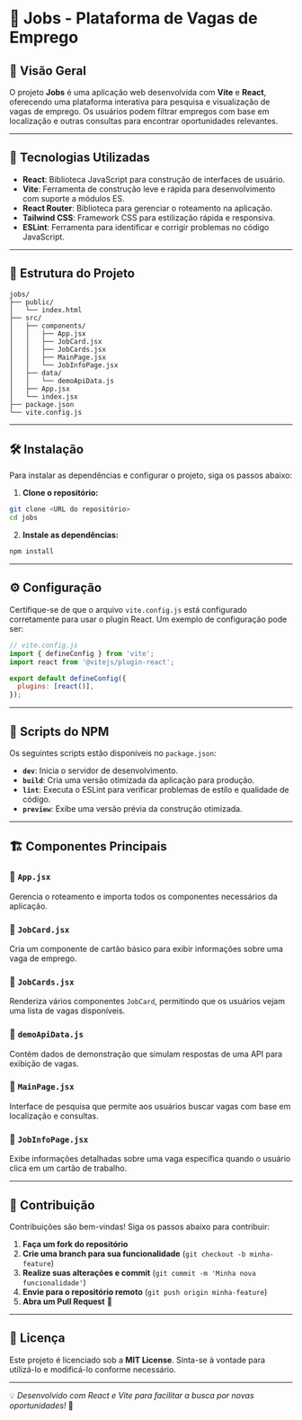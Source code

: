 # 📌 Jobs - Plataforma de Vagas de Emprego

## 📖 Visão Geral
O projeto **Jobs** é uma aplicação web desenvolvida com **Vite** e **React**, oferecendo uma plataforma interativa para pesquisa e visualização de vagas de emprego. Os usuários podem filtrar empregos com base em localização e outras consultas para encontrar oportunidades relevantes.

---

## 🚀 Tecnologias Utilizadas
- **React**: Biblioteca JavaScript para construção de interfaces de usuário.
- **Vite**: Ferramenta de construção leve e rápida para desenvolvimento com suporte a módulos ES.
- **React Router**: Biblioteca para gerenciar o roteamento na aplicação.
- **Tailwind CSS**: Framework CSS para estilização rápida e responsiva.
- **ESLint**: Ferramenta para identificar e corrigir problemas no código JavaScript.

---

## 📂 Estrutura do Projeto
```plaintext
jobs/
├── public/
│   └── index.html
├── src/
│   ├── components/
│   │   ├── App.jsx
│   │   ├── JobCard.jsx
│   │   ├── JobCards.jsx
│   │   ├── MainPage.jsx
│   │   └── JobInfoPage.jsx
│   ├── data/
│   │   └── demoApiData.js
│   ├── App.jsx
│   └── index.jsx
├── package.json
└── vite.config.js
```

---

## 🛠 Instalação
Para instalar as dependências e configurar o projeto, siga os passos abaixo:

1. **Clone o repositório:**
```bash
git clone <URL do repositório>
cd jobs
```

2. **Instale as dependências:**
```bash
npm install
```

---

## ⚙️ Configuração
Certifique-se de que o arquivo `vite.config.js` está configurado corretamente para usar o plugin React. Um exemplo de configuração pode ser:

```javascript
// vite.config.js
import { defineConfig } from 'vite';
import react from '@vitejs/plugin-react';

export default defineConfig({
  plugins: [react()],
});
```

---

## 📜 Scripts do NPM
Os seguintes scripts estão disponíveis no `package.json`:

- **`dev`**: Inicia o servidor de desenvolvimento.
- **`build`**: Cria uma versão otimizada da aplicação para produção.
- **`lint`**: Executa o ESLint para verificar problemas de estilo e qualidade de código.
- **`preview`**: Exibe uma versão prévia da construção otimizada.

---

## 🏗 Componentes Principais

### 🔹 `App.jsx`
Gerencia o roteamento e importa todos os componentes necessários da aplicação.

### 🔹 `JobCard.jsx`
Cria um componente de cartão básico para exibir informações sobre uma vaga de emprego.

### 🔹 `JobCards.jsx`
Renderiza vários componentes `JobCard`, permitindo que os usuários vejam uma lista de vagas disponíveis.

### 🔹 `demoApiData.js`
Contém dados de demonstração que simulam respostas de uma API para exibição de vagas.

### 🔹 `MainPage.jsx`
Interface de pesquisa que permite aos usuários buscar vagas com base em localização e consultas.

### 🔹 `JobInfoPage.jsx`
Exibe informações detalhadas sobre uma vaga específica quando o usuário clica em um cartão de trabalho.

---

## 🤝 Contribuição
Contribuições são bem-vindas! Siga os passos abaixo para contribuir:

1. **Faça um fork do repositório**
2. **Crie uma branch para sua funcionalidade** (`git checkout -b minha-feature`)
3. **Realize suas alterações e commit** (`git commit -m 'Minha nova funcionalidade'`)
4. **Envie para o repositório remoto** (`git push origin minha-feature`)
5. **Abra um Pull Request** 🚀

---

## 📜 Licença
Este projeto é licenciado sob a **MIT License**. Sinta-se à vontade para utilizá-lo e modificá-lo conforme necessário.

---

💡 _Desenvolvido com React e Vite para facilitar a busca por novas oportunidades!_ 🚀
